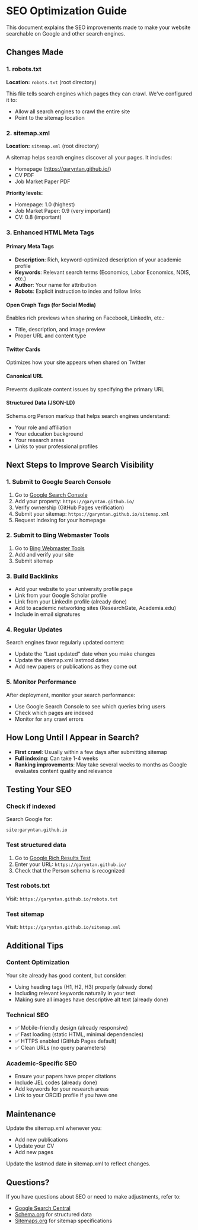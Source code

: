# SEO Optimization Guide

This document explains the SEO improvements made to make your website searchable on Google and other search engines.

## Changes Made

### 1. robots.txt
**Location:** `robots.txt` (root directory)

This file tells search engines which pages they can crawl. We've configured it to:
- Allow all search engines to crawl the entire site
- Point to the sitemap location

### 2. sitemap.xml
**Location:** `sitemap.xml` (root directory)

A sitemap helps search engines discover all your pages. It includes:
- Homepage (https://garyntan.github.io/)
- CV PDF
- Job Market Paper PDF

**Priority levels:**
- Homepage: 1.0 (highest)
- Job Market Paper: 0.9 (very important)
- CV: 0.8 (important)

### 3. Enhanced HTML Meta Tags

#### Primary Meta Tags
- **Description**: Rich, keyword-optimized description of your academic profile
- **Keywords**: Relevant search terms (Economics, Labor Economics, NDIS, etc.)
- **Author**: Your name for attribution
- **Robots**: Explicit instruction to index and follow links

#### Open Graph Tags (for Social Media)
Enables rich previews when sharing on Facebook, LinkedIn, etc.:
- Title, description, and image preview
- Proper URL and content type

#### Twitter Cards
Optimizes how your site appears when shared on Twitter

#### Canonical URL
Prevents duplicate content issues by specifying the primary URL

#### Structured Data (JSON-LD)
Schema.org Person markup that helps search engines understand:
- Your role and affiliation
- Your education background
- Your research areas
- Links to your professional profiles

## Next Steps to Improve Search Visibility

### 1. Submit to Google Search Console
1. Go to [Google Search Console](https://search.google.com/search-console)
2. Add your property: `https://garyntan.github.io/`
3. Verify ownership (GitHub Pages verification)
4. Submit your sitemap: `https://garyntan.github.io/sitemap.xml`
5. Request indexing for your homepage

### 2. Submit to Bing Webmaster Tools
1. Go to [Bing Webmaster Tools](https://www.bing.com/webmasters)
2. Add and verify your site
3. Submit sitemap

### 3. Build Backlinks
- Add your website to your university profile page
- Link from your Google Scholar profile
- Link from your LinkedIn profile (already done)
- Add to academic networking sites (ResearchGate, Academia.edu)
- Include in email signatures

### 4. Regular Updates
Search engines favor regularly updated content:
- Update the "Last updated" date when you make changes
- Update the sitemap.xml lastmod dates
- Add new papers or publications as they come out

### 5. Monitor Performance
After deployment, monitor your search performance:
- Use Google Search Console to see which queries bring users
- Check which pages are indexed
- Monitor for any crawl errors

## How Long Until I Appear in Search?

- **First crawl**: Usually within a few days after submitting sitemap
- **Full indexing**: Can take 1-4 weeks
- **Ranking improvements**: May take several weeks to months as Google evaluates content quality and relevance

## Testing Your SEO

### Check if indexed
Search Google for:
```
site:garyntan.github.io
```

### Test structured data
1. Go to [Google Rich Results Test](https://search.google.com/test/rich-results)
2. Enter your URL: `https://garyntan.github.io/`
3. Check that the Person schema is recognized

### Test robots.txt
Visit: `https://garyntan.github.io/robots.txt`

### Test sitemap
Visit: `https://garyntan.github.io/sitemap.xml`

## Additional Tips

### Content Optimization
Your site already has good content, but consider:
- Using heading tags (H1, H2, H3) properly (already done)
- Including relevant keywords naturally in your text
- Making sure all images have descriptive alt text (already done)

### Technical SEO
- ✅ Mobile-friendly design (already responsive)
- ✅ Fast loading (static HTML, minimal dependencies)
- ✅ HTTPS enabled (GitHub Pages default)
- ✅ Clean URLs (no query parameters)

### Academic-Specific SEO
- Ensure your papers have proper citations
- Include JEL codes (already done)
- Add keywords for your research areas
- Link to your ORCID profile if you have one

## Maintenance

Update the sitemap.xml whenever you:
- Add new publications
- Update your CV
- Add new pages

Update the lastmod date in sitemap.xml to reflect changes.

## Questions?

If you have questions about SEO or need to make adjustments, refer to:
- [Google Search Central](https://developers.google.com/search)
- [Schema.org](https://schema.org/) for structured data
- [Sitemaps.org](https://www.sitemaps.org/) for sitemap specifications
